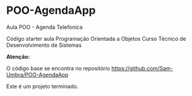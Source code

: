 # POO-AgendaApp
Aula POO - Agenda Telefonica

Código starter aula Programação Orientada a Objetos
Curso Técnico de Desenvolvimento de Sistemas

**Atenção:**

O código base se encontra no repositório https://github.com/Sam-Umbra/POO-AgendaApp

Este é um projeto terminado.
